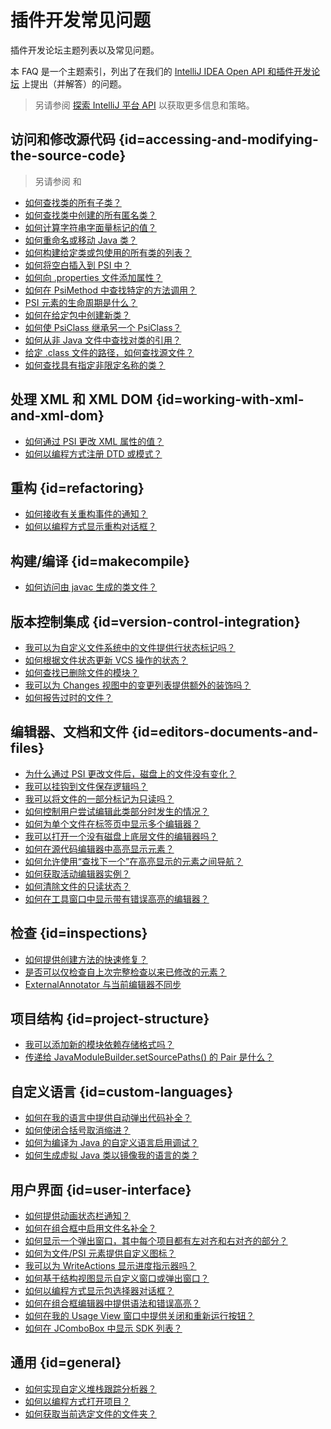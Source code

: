 <!-- Copyright 2000-2023 JetBrains s.r.o. and contributors. Use of this source code is governed by the Apache 2.0 license. -->

# 插件开发常见问题

<link-summary>插件开发论坛主题列表以及常见问题。</link-summary>

本 FAQ 是一个主题索引，列出了在我们的 [IntelliJ IDEA Open API 和插件开发论坛](https://intellij-support.jetbrains.com/hc/en-us/community/topics/200366979-IntelliJ-IDEA-Open-API-and-Plugin-Development) 上提出（并解答）的问题。

> 另请参阅 [探索 IntelliJ 平台 API](explore_api.md) 以获取更多信息和策略。
>

## 访问和修改源代码 {id=accessing-and-modifying-the-source-code}

> 另请参阅 [](psi.md) 和 [](psi_cookbook.md)

* [如何查找类的所有子类？](https://intellij-support.jetbrains.com/hc/en-us/community/posts/206791895-finding-all-derived-class-given-parent-class)
* [如何查找类中创建的所有匿名类？](https://intellij-support.jetbrains.com/hc/en-us/community/posts/206792205-How-to-find-anonymous-classes-in-PsiClass-)
* [如何计算字符串字面量标记的值？](https://intellij-support.jetbrains.com/hc/en-us/community/posts/206139829-How-to-evaluate-the-value-of-PsiJavaToken-of-STRING-LITERAL-type)
* [如何重命名或移动 Java 类？](https://intellij-support.jetbrains.com/hc/en-us/community/posts/206791825-How-to-rename-a-class-)
* [如何构建给定类或包使用的所有类的列表？](https://intellij-support.jetbrains.com/hc/en-us/community/posts/206139469-Using-DependencyValidationManager-to-Get-Required-Classes)
* [如何将空白插入到 PSI 中？](https://intellij-support.jetbrains.com/hc/en-us/community/posts/206143839-Adding-PsiElements-to-a-PsiFile)
* [如何向 .properties 文件添加属性？](https://intellij-support.jetbrains.com/hc/en-us/community/posts/206142279-Dynamically-add-new-properties-to-properties-files)
* [如何在 PsiMethod 中查找特定的方法调用？](https://intellij-support.jetbrains.com/hc/en-us/community/posts/206143579-finding-a-statement-within-a-PsiMethod)
* [PSI 元素的生命周期是什么？](https://intellij-support.jetbrains.com/hc/en-us/community/posts/206796015-What-is-the-lifecycle-of-a-PsiElement-)
* [如何在给定包中创建新类？](https://intellij-support.jetbrains.com/hc/en-us/community/posts/206771665-Creating-a-new-class)
* [如何使 PsiClass 继承另一个 PsiClass？](https://intellij-support.jetbrains.com/hc/en-us/community/posts/206794255-How-to-make-a-PsiClass-derive-from-another-one-)
* [如何从非 Java 文件中查找对类的引用？](https://intellij-support.jetbrains.com/hc/en-us/community/posts/206800695-How-to-obtain-the-references-to-a-class-from-non-java-files-)
* [给定 .class 文件的路径，如何查找源文件？](https://intellij-support.jetbrains.com/hc/en-us/community/posts/206800595-How-to-find-the-source-for-a-class-file)
* [如何查找具有指定非限定名称的类？](https://intellij-support.jetbrains.com/hc/en-us/community/posts/206146759-How-to-resolve-unqualified-name-to-possible-PsiClasses-)

## 处理 XML 和 XML DOM {id=working-with-xml-and-xml-dom}
*  [如何通过 PSI 更改 XML 属性的值？](https://intellij-support.jetbrains.com/hc/en-us/community/posts/206139639-Change-xml-attribute-value)
*  [如何以编程方式注册 DTD 或模式？](https://intellij-support.jetbrains.com/hc/en-us/community/posts/206795425-How-to-register-DTD-with-idea)

## 重构 {id=refactoring}
*  [如何接收有关重构事件的通知？](https://intellij-support.jetbrains.com/hc/en-us/community/posts/206795955-Refactoring-Listeners)
*  [如何以编程方式显示重构对话框？](https://intellij-support.jetbrains.com/hc/en-us/community/posts/206800005-How-to-invoke-refactoring-dialog-not-refactoring-itself-)

## 构建/编译 {id=makecompile}
*  [如何访问由 javac 生成的类文件？](https://intellij-support.jetbrains.com/hc/en-us/community/posts/206800625-Implementing-a-ClassInstrumentingCompiler-how-to-get-the-generated-class-files)

## 版本控制集成 {id=version-control-integration}
*  [我可以为自定义文件系统中的文件提供行状态标记吗？](https://intellij-support.jetbrains.com/hc/en-us/community/posts/206791585-Editor-diff-functionality-for-custom-file-system)
*  [如何根据文件状态更新 VCS 操作的状态？](https://intellij-support.jetbrains.com/hc/en-us/community/posts/206791975-VCS-context-menu)
*  [如何查找已删除文件的模块？](https://intellij-support.jetbrains.com/hc/en-us/community/posts/206792195-Module-for-deleted-file-)
*  [我可以为 Changes 视图中的变更列表提供额外的装饰吗？](https://intellij-support.jetbrains.com/hc/en-us/community/posts/206139549-Is-it-possible-to-decorate-change-lists-)
*  [如何报告过时的文件？](https://intellij-support.jetbrains.com/hc/en-us/community/posts/206791775-VCS-OpenAPI-what-to-do-with-files-detected-as-out-of-date-)

## 编辑器、文档和文件 {id=editors-documents-and-files}
*  [为什么通过 PSI 更改文件后，磁盘上的文件没有变化？](https://intellij-support.jetbrains.com/hc/en-us/community/posts/206791625-Action-doesn-t-see-changes-in-xml-file)
*  [我可以挂钩到文件保存逻辑吗？](https://intellij-support.jetbrains.com/hc/en-us/community/posts/206790685-Can-you-tie-into-the-file-save-logic-)
*  [我可以将文件的一部分标记为只读吗？](https://intellij-support.jetbrains.com/hc/en-us/community/posts/207042355-Read-only-section-in-editor)
*  [如何控制用户尝试编辑此类部分时发生的情况？](https://intellij-support.jetbrains.com/hc/en-us/community/posts/206791375-Using-locked-regions)
*  [如何为单个文件在标签页中显示多个编辑器？](https://intellij-support.jetbrains.com/hc/en-us/community/posts/206795495-Alternative-Editors-ala-HTML-Preview)
*  [我可以打开一个没有磁盘上底层文件的编辑器吗？](https://intellij-support.jetbrains.com/hc/en-us/community/posts/206135449-Create-an-Editor-for-a-non-physical-file)
*  [如何在源代码编辑器中高亮显示元素？](https://intellij-support.jetbrains.com/hc/en-us/community/posts/206143909-MarkupModel-navigate-highlighted-elements)
*  [如何允许使用“查找下一个”在高亮显示的元素之间导航？](https://intellij-support.jetbrains.com/hc/en-us/community/posts/206143879-HighlightManager-how-to-enable-F3-functionality)
*  [如何获取活动编辑器实例？](https://intellij-support.jetbrains.com/hc/en-us/community/posts/206141119-how-to-get-the-Editor-from-PsiElement-)
*  [如何清除文件的只读状态？](https://intellij-support.jetbrains.com/hc/en-us/community/posts/206142039-Clear-read-only-status)
*  [如何在工具窗口中显示带有错误高亮的编辑器？](https://intellij-support.jetbrains.com/hc/en-us/community/posts/206146679-Error-highlighting-in-Editors)

## 检查 {id=inspections}
*  [如何提供创建方法的快速修复？](https://intellij-support.jetbrains.com/hc/en-us/community/posts/206142769-Triggering-Create-Method-intention)
*  [是否可以仅检查自上次完整检查以来已修改的元素？](https://intellij-support.jetbrains.com/hc/en-us/community/posts/206800645-How-to-inspect-only-the-elements-modified-since-the-last-class-inspection)
*  [ExternalAnnotator 与当前编辑器不同步](https://intellij-support.jetbrains.com/hc/en-us/community/posts/115000337510-Only-trigger-externalAnnotator-when-the-file-system-is-in-sync)

## 项目结构 {id=project-structure}
*  [我可以添加新的模块依赖存储格式吗？](https://intellij-support.jetbrains.com/hc/en-us/community/posts/206137859-Dependency-storage-formats-)
*  [传递给 JavaModuleBuilder.setSourcePaths() 的 Pair 是什么？](https://intellij-support.jetbrains.com/hc/en-us/community/posts/206143559-Usage-of-class-Pair-A-B-)

## 自定义语言 {id=custom-languages}
*  [如何在我的语言中提供自动弹出代码补全？](https://intellij-support.jetbrains.com/hc/en-us/community/posts/206139359-Autopopup-code-completion-in-custom-language)
*  [如何使闭合括号取消缩进？](https://intellij-support.jetbrains.com/hc/en-us/community/posts/206797085-Custom-Language-How-to-make-a-closing-brace-unindent-)
*  [如何为编译为 Java 的自定义语言启用调试？](https://intellij-support.jetbrains.com/hc/en-us/community/posts/206786875-Debugging-custom-languages-)
*  [如何生成虚拟 Java 类以镜像我的语言的类？](https://intellij-support.jetbrains.com/hc/en-us/community/posts/206143749-Custom-languages-masquarding-as-a-java-source-file-within-IntelliJ)

## 用户界面 {id=user-interface}
*  [如何提供动画状态栏通知？](https://intellij-support.jetbrains.com/hc/en-us/community/posts/206791945-IDE-Notifications)
*  [如何在组合框中启用文件名补全？](https://intellij-support.jetbrains.com/hc/en-us/community/posts/206139509-Combobox-with-Browse-Button-and-Autocompletion-)
*  [如何显示一个弹出窗口，其中每个项目都有左对齐和右对齐的部分？](https://intellij-support.jetbrains.com/hc/en-us/community/posts/206139049-popup-menu-with-left-and-right-aligned-items)
*  [如何为文件/PSI 元素提供自定义图标？](https://intellij-support.jetbrains.com/hc/en-us/community/posts/206143779-Is-it-possible-to-change-icon-of-file-in-Project-view-)
*  [我可以为 WriteActions 显示进度指示器吗？](https://intellij-support.jetbrains.com/hc/en-us/community/posts/206139159-WriteActions-and-ProgressIndicator)
*  [如何基于结构视图显示自定义窗口或弹出窗口？](https://intellij-support.jetbrains.com/hc/en-us/community/posts/206142679-Opening-a-customised-StructureView)
*  [如何以编程方式显示包选择器对话框？](https://intellij-support.jetbrains.com/hc/en-us/community/posts/206794265-Package-selector-dialog)
*  [如何在组合框编辑器中提供语法和错误高亮？](https://intellij-support.jetbrains.com/hc/en-us/community/posts/206800495-EditorTextField-in-3403-How-to-get-an-Editor-that-does-error-highlighting-)
*  [如何在我的 Usage View 窗口中提供关闭和重新运行按钮？](https://intellij-support.jetbrains.com/hc/en-us/community/posts/206146779-How-to-get-a-Close-button-in-an-own-Usage-View-)
*  [如何在 JComboBox 中显示 SDK 列表？](https://stackoverflow.com/questions/51499884/how-to-display-the-sdk-list-in-a-jcombobox)

## 通用 {id=general}
*  [如何实现自定义堆栈跟踪分析器？](https://intellij-support.jetbrains.com/hc/en-us/community/posts/206142959-Stack-Analyzer-extension)
*  [如何以编程方式打开项目？](https://intellij-support.jetbrains.com/hc/en-us/community/posts/206146969-how-to-open-a-project-)
*  [如何获取当前选定文件的文件夹？](https://intellij-support.jetbrains.com/hc/en-us/community/posts/206121889-How-to-get-the-folder-of-currenctly-selected-file)
